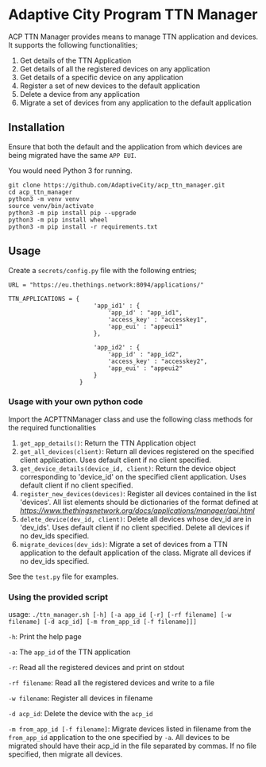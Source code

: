 # Adaptive City Program TTN Manager
ACP TTN Manager provides means to manage TTN application and devices. It supports the following functionalities;
1. Get details of the TTN Application
2. Get details of all the registered devices on any application
3. Get details of a specific device on any application
4. Register a set of new devices to the default application
5. Delete a device from any application
6. Migrate a set of devices from any application to the default application

## Installation

Ensure that both the default and the application from which devices are being migrated have the same `APP EUI`.

You would need Python 3 for running.

```
git clone https://github.com/AdaptiveCity/acp_ttn_manager.git
cd acp_ttn_manager
python3 -m venv venv
source venv/bin/activate
python3 -m pip install pip --upgrade
python3 -m pip install wheel
python3 -m pip install -r requirements.txt
```

## Usage
Create a `secrets/config.py` file with the following entries;

```
URL = "https://eu.thethings.network:8094/applications/"

TTN_APPLICATIONS = {
                        'app_id1' : {
                            'app_id' : "app_id1",
                            'access_key' : "accesskey1",
                            'app_eui' : "appeui1"
                        },

                        'app_id2' : {
                            'app_id' : "app_id2",
                            'access_key' : "accesskey2",
                            'app_eui' : "appeui2"
                        }
                    }
```
### Usage with your own python code
Import the ACPTTNManager class and use the following class methods for the required functionalities

1. `get_app_details()`: Return the TTN Application object
2. `get_all_devices(client)`: Return all devices registered on the specified client application. Uses default client if no client specified.
3. `get_device_details(device_id, client)`: Return the device object corresponding to 'device_id' on the specified client application. Uses default client if no client specified.
4. `register_new_devices(devices)`: Register all devices contained in the list 'devices'. All list elements should be dictionaries of the format defined at *https://www.thethingsnetwork.org/docs/applications/manager/api.html*
5. `delete_device(dev_id, client)`: Delete all devices whose dev_id are in 'dev_ids'.  Uses default client if no client specified. Delete all devices if no dev_ids specified.
6. `migrate_devices(dev_ids)`: Migrate a set of devices from a TTN application to the default application of the class. Migrate all devices if no dev_ids specified.

See the `test.py` file for examples.

### Using the provided script

usage: `./ttn_manager.sh [-h] [-a app_id [-r] [-rf filename] [-w filename] [-d acp_id] [-m from_app_id [-f filename]]]`

`-h`: Print the help page

`-a`: The `app_id` of the TTN application

`-r`: Read all the registered devices and print on stdout

`-rf filename`: Read all the registered devices and write to a file

`-w filename`: Register all devices in filename

`-d acp_id`: Delete the device with the `acp_id`

`-m from_app_id [-f filename]`: Migrate devices listed in filename from the `from_app_id` application to the one specified by `-a`. All devices to be
                                    migrated should have their acp_id in the file separated by commas. If no file specified, then migrate all devices.